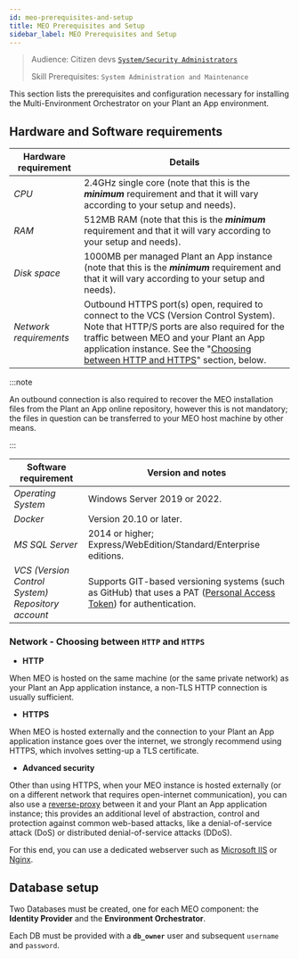 ```yaml
---
id: meo-prerequisites-and-setup
title: MEO Prerequisites and Setup
sidebar_label: MEO Prerequisites and Setup
---
```


> Audience: Citizen devs [`System/Security Administrators`](/docs/audience#systemsecurity-administrators)
> 
> Skill Prerequisites: `System Administration and Maintenance`

This section lists the prerequisites and configuration necessary for installing the Multi-Environment Orchestrator on your Plant an App environment.

## Hardware and Software requirements

| Hardware requirement | Details |
| -------------------- | ------- |
| *CPU* | 2.4GHz single core (note that this is the ***minimum*** requirement and that it will vary according to your setup and needs).|
| *RAM* |512MB RAM (note that this is the ***minimum*** requirement and that it will vary according to your setup and needs).|
| *Disk space* | 1000MB per managed Plant an App instance (note that this is the ***minimum*** requirement and that it will vary according to your setup and needs). |
| *Network requirements* | Outbound HTTPS port(s) open, required to connect to the VCS (Version Control System). Note that HTTP/S ports are also required for the traffic between MEO and your Plant an App application instance. See the "[Choosing between HTTP and HTTPS](#network---choosing-between-http-and-https)" section, below. |

:::note

An outbound connection is also required to recover the MEO installation files from the Plant an App online repository, however this is not mandatory; the files in question can be transferred to your MEO host machine by other means.

:::


| Software requirement | Version and notes |
| -------------------- | ----------------- |
| *Operating System* | Windows Server 2019 or 2022. |
| *Docker* | Version 20.10 or later. |
| *MS SQL Server* | 2014 or higher; Express/WebEdition/Standard/Enterprise editions. |
| *VCS (Version Control System) Repository account* | Supports GIT-based versioning systems (such as GitHub) that uses a PAT (<a href="https://docs.gitlab.com/ee/user/profile/personal_access_tokens.html">Personal Access Token</a>) for authentication. |


### Network - Choosing between `HTTP` and `HTTPS` 

- **HTTP**

When MEO is hosted on the same machine (or the same private network) as your Plant an App application instance, a non-TLS HTTP connection is usually sufficient.

- **HTTPS**

When MEO is hosted externally and the connection to your Plant an App application instance goes over the internet, we strongly recommend using HTTPS, which involves setting-up a TLS certificate.

- **Advanced security**

Other than using HTTPS, when your MEO instance is hosted externally (or on a different network that requires open-internet communication), you can also use a [reverse-proxy](https://en.wikipedia.org/wiki/Reverse_proxy) between it and your Plant an App application instance; this provides an additional level of abstraction, control and protection against common web-based attacks, like a denial-of-service attack (DoS) or distributed denial-of-service attacks (DDoS). 

For this end, you can use a dedicated webserver such as  [Microsoft IIS](https://www.iis.net/) or [Nginx](https://www.nginx.com/). 


## Database setup

Two Databases must be created, one for each MEO component: the **Identity Provider** and the <strong>Environment Orchestrator</strong>.

Each DB must be provided with a **`db_owner`** user and subsequent `username` and `password`.
